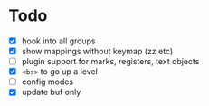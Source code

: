 # Todo

* [x] hook into all groups
* [x] show mappings without keymap (zz etc)
* [ ] plugin support for marks, registers, text objects
* [x] `<bs>` to go up a level
* [ ] config modes
* [x] update buf only
